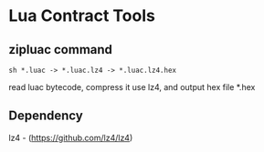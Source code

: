 # Lua Contract Tools

## zipluac command

`sh
*.luac -> *.luac.lz4 -> *.luac.lz4.hex
`

read luac bytecode, compress it use lz4, and output hex file \*.hex

## Dependency

lz4 - (https://github.com/lz4/lz4)

